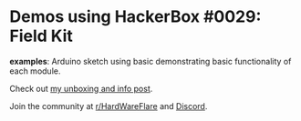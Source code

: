 # Demos using HackerBox #0029: Field Kit

**examples**: Arduino sketch using basic demonstrating basic functionality of each module.
 
Check out [my unboxing and info post](https://nick.blog/2018/04/06/hackerbox-0029-field-kit/).

Join the community at [r/HardWareFlare](https://www.reddit.com/r/HardWareFlare/) and [Discord](https://discord.gg/H33trfN).
